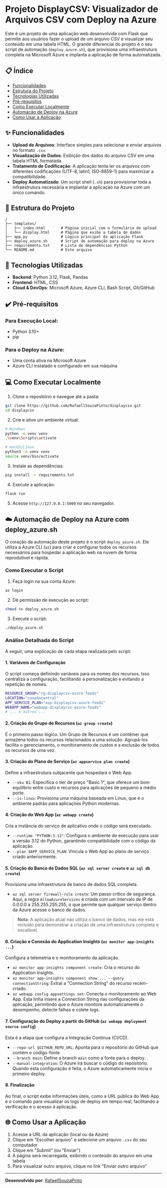 # Projeto DisplayCSV: Visualizador de Arquivos CSV com Deploy na Azure

Este é um projeto de uma aplicação web desenvolvida com Flask que permite aos usuários fazer o upload de um arquivo CSV e visualizar seu conteúdo em uma tabela HTML. O grande diferencial do projeto é o seu script de automação (`deploy_azure.sh`), que provisiona uma infraestrutura completa na Microsoft Azure e implanta a aplicação de forma automatizada.

## 📋 Índice

- [Funcionalidades](#-funcionalidades)
- [Estrutura do Projeto](#-estrutura-do-projeto)
- [Tecnologias Utilizadas](#-tecnologias-utilizadas)
- [Pré-requisitos](#️-pré-requisitos)
- [Como Executar Localmente](#-como-executar-localmente)
- [Automação de Deploy na Azure](#️-automação-de-deploy-na-azure-com-deploy_azuresh)
- [Como Usar a Aplicação](#-como-usar-a-aplicação)

## ✨ Funcionalidades

- **Upload de Arquivos**: Interface simples para selecionar e enviar arquivos no formato `.csv`.
- **Visualização de Dados**: Exibição dos dados do arquivo CSV em uma tabela HTML formatada.
- **Tratamento de Codificação**: A aplicação tenta ler os arquivos com diferentes codificações (UTF-8, latin1, ISO-8859-1) para maximizar a compatibilidade.
- **Deploy Automatizado**: Um script shell (`.sh`) para provisionar toda a infraestrutura necessária e implantar a aplicação na Azure com um único comando.

## 📂 Estrutura do Projeto

```
/
├── templates/
│   ├── index.html       # Página inicial com o formulário de upload
│   └── display.html     # Página que exibe a tabela de dados
├── app.py               # Lógica principal da aplicação Flask
├── deploy_azure.sh      # Script de automação para deploy na Azure
├── requirements.txt     # Lista de dependências Python
└── README.md            # Este arquivo
```

## 🚀 Tecnologias Utilizadas

- **Backend**: Python 3.12, Flask, Pandas
- **Frontend**: HTML, CSS
- **Cloud & DevOps**: Microsoft Azure, Azure CLI, Bash Script, Git/GitHub

## ✔️ Pré-requisitos

### Para Execução Local:
- Python 3.10+
- pip

### Para o Deploy na Azure:
- Uma conta ativa na Microsoft Azure
- Azure CLI instalado e configurado em sua máquina

## 💻 Como Executar Localmente

1. Clone o repositório e navegue até a pasta:

```bash
git clone https://github.com/RafaellSouzaPinto/displaycsv.git
cd displaycsv
```

2. Crie e ative um ambiente virtual:

```bash
# Windows
python -m venv venv
.\venv\Scripts\activate

# macOS/Linux
python3 -m venv venv
source venv/bin/activate
```

3. Instale as dependências:

```bash
pip install -r requirements.txt
```

4. Execute a aplicação:

```bash
flask run
```

5. Acesse `http://127.0.0.1:5000` no seu navegador.

## ☁️ Automação de Deploy na Azure com deploy_azure.sh

O coração da automação deste projeto é o script `deploy_azure.sh`. Ele utiliza a Azure CLI (`az`) para criar e configurar todos os recursos necessários para hospedar a aplicação web na nuvem de forma reprodutível e rápida.

### Como Executar o Script

1. Faça login na sua conta Azure:

```bash
az login
```

2. Dê permissão de execução ao script:

```bash
chmod +x deploy_azure.sh
```

3. Execute o script:

```bash
./deploy_azure.sh
```

### Análise Detalhada do Script

A seguir, uma explicação de cada etapa realizada pelo script:

#### 1. Variáveis de Configuração

O script começa definindo variáveis para os nomes dos recursos. Isso centraliza a configuração, facilitando a personalização e evitando a repetição de nomes.

```bash
RESOURCE_GROUP="rg-displaycsv-azure-foods"
LOCATION="canadacentral"
APP_SERVICE_PLAN="asp-displaycsv-azure-foods"
WEBAPP_NAME="webapp-displaycsv-azure-foods"
# ... e outros ...
```

#### 2. Criação do Grupo de Recursos (`az group create`)

É o primeiro passo lógico. Um Grupo de Recursos é um contêiner que armazena todos os recursos relacionados a uma solução. Agrupá-los facilita o gerenciamento, o monitoramento de custos e a exclusão de todos os recursos de uma vez.

#### 3. Criação do Plano de Serviço (`az appservice plan create`)

Define a infraestrutura subjacente que hospedará o Web App.

- `--sku B1`: Especifica o tier de preço "Basic 1", que oferece um bom equilíbrio entre custo e recursos para aplicações de pequeno a médio porte.
- `--is-linux`: Provisiona uma máquina baseada em Linux, que é o ambiente padrão para aplicações Python modernas.

#### 4. Criação do Web App (`az webapp create`)

Cria a instância do serviço de aplicativo onde o código será executado.

- `--runtime "PYTHON:3.12"`: Configura o ambiente de execução para usar a versão 3.12 do Python, garantindo compatibilidade com o código da aplicação.
- `--plan $APP_SERVICE_PLAN`: Vincula o Web App ao plano de serviço criado anteriormente.

#### 5. Criação do Banco de Dados SQL (`az sql server create` e `az sql db create`)

Provisiona uma infraestrutura de banco de dados SQL completa.

- `az sql server firewall-rule create`: Um passo crítico de segurança. Aqui, a regra `AllowAzureServices` é criada com um intervalo de IP de 0.0.0.0 a 255.255.255.255, o que permite que qualquer serviço dentro da Azure acesse o banco de dados.

> **Nota**: A aplicação atual não utiliza o banco de dados, mas ele está incluído para demonstrar a criação de uma infraestrutura completa e escalável.

#### 6. Criação e Conexão do Application Insights (`az monitor app-insights ...`)

Configura a telemetria e o monitoramento da aplicação.

- `az monitor app-insights component create`: Cria o recurso do Application Insights.
- `az monitor app-insights component show ... --query connectionString`: Extrai a "Connection String" do recurso recém-criado.
- `az webapp config appsettings set`: Conecta o monitoramento ao Web App. Esta linha insere a Connection String nas configurações da aplicação, permitindo que o Azure monitore automaticamente o desempenho, detecte falhas e colete logs.

#### 7. Configuração do Deploy a partir do GitHub (`az webapp deployment source config`)

Esta é a etapa que configura a Integração Contínua (CI/CD).

- `--repo-url $GITHUB_REPO_URL`: Aponta para o repositório do GitHub que contém o código-fonte.
- `--branch main`: Define a branch `main` como a fonte para o deploy.
- `--manual-integration`: O Azure irá buscar o código do repositório. Quando esta configuração é feita, o Azure automaticamente inicia o primeiro deploy.

#### 8. Finalização

Ao final, o script exibe informações úteis, como a URL pública do Web App e o comando para visualizar os logs de deploy em tempo real, facilitando a verificação e o acesso à aplicação.

## 🌐 Como Usar a Aplicação

1. Acesse a URL da aplicação (local ou da Azure)
2. Clique em "Escolher arquivo" e selecione um arquivo `.csv` do seu computador
3. Clique em "Submit" (ou "Enviar")
4. A página será recarregada, exibindo o conteúdo do arquivo em uma tabela
5. Para visualizar outro arquivo, clique no link "Enviar outro arquivo"

---

**Desenvolvido por**: [RafaellSouzaPinto](https://github.com/RafaellSouzaPinto)

